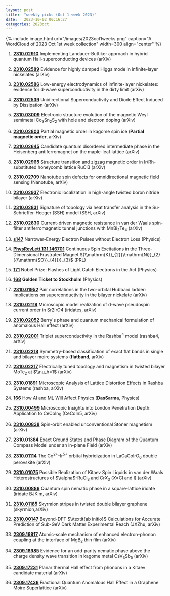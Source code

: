 ```yaml
---
layout: post
title:  "weekly picks (Oct 1 week 2023)"
date:   2023-10-02 00:16:27
categories: 2023oct
---
```



{% include image.html url="/images/2023oct1weeks.png" caption="A WordCloud of 2023 Oct 1st week collection" width=300 align="center" %}




1. **[2310.02910](http://arxiv.org/abs/2310.02910)** Implementing Landauer-Buttiker approach in hybrid quantum Hall-superconducting devices (arXiv)

1. **[2310.02589](http://arxiv.org/abs/2310.02589)** Evidence for highly damped Higgs mode in infinite-layer nickelates (arXiv)

1. **[2310.02586](http://arxiv.org/abs/2310.02586)** Low-energy electrodynamics of infinite-layer nickelates: evidence for d-wave superconductivity in the dirty limit (arXiv)

1. **[2310.02539](http://arxiv.org/abs/2310.02539)** Unidirectional Superconductivity and Diode Effect Induced by Dissipation (arXiv)

1. **[2310.03009](http://arxiv.org/abs/2310.03009)** Electronic structure evolution of the magnetic Weyl semimetal Co$_3$Sn$_2$S$_2$ with hole and electron doping (arXiv)

1. **[2310.02803](http://arxiv.org/abs/2310.02803)** Partial magnetic order in kagome spin ice (**Partial magnetic order**, arXiv)

1. **[2310.02645](http://arxiv.org/abs/2310.02645)** Candidate quantum disordered intermediate phase in the Heisenberg antiferromagnet on the maple-leaf lattice (arXiv)

1. **[2310.02965](http://arxiv.org/abs/2310.02965)** Structure transition and zigzag magnetic order in Ir/Rh-substituted honeycomb lattice RuCl3 (arXiv)

1. **[2310.02709](http://arxiv.org/abs/2310.02709)** Nanotube spin defects for omnidirectional magnetic field sensing (Nanotube, arXiv)

1. **[2310.02937](http://arxiv.org/abs/2310.02937)** Electronic localization in high-angle twisted boron nitride bilayer (arXiv)

1. **[2310.02831](http://arxiv.org/abs/2310.02831)** Signature of topology via heat transfer analysis in the Su-Schrieffer-Heeger (SSH) model (SSH, arXiv)

1. **[2310.02830](http://arxiv.org/abs/2310.02830)** Current-driven magnetic resistance in van der Waals spin-filter antiferromagnetic tunnel junctions with MnBi$_2$Te$_4$ (arXiv)

1. **[s147](https://physics.aps.org/articles/v16/s147)** Narrower-Energy Electron Pulses without Electron Loss (Physics)






1. **[PhysRevLett.131.146701](https://link.aps.org/doi/10.1103/PhysRevLett.131.146701)** Continuous Spin Excitations in the Three-Dimensional Frustrated Magnet ${\\mathrm{K}}_{2}{\\mathrm{Ni}}_{2}({\\mathrm{SO}}_{4}{)}_{3}$ (PRL)

1. **[171](https://physics.aps.org/articles/v16/171)** Nobel Prize: Flashes of Light Catch Electrons in the Act (Physics)

1. **[168](https://physics.aps.org/articles/v16/168)** **Golden Ticket to Stockholm** (Physics)


1. **[2310.01952](http://arxiv.org/abs/2310.01952)** Pair correlations in the two-orbital Hubbard ladder: Implications on superconductivity in the bilayer nickelate (arXiv)

1. **[2310.02119](http://arxiv.org/abs/2310.02119)** Microscopic model realization of d-wave pseudospin current order in Sr2IrO4 (iridates, arXiv)

1. **[2310.02052](http://arxiv.org/abs/2310.02052)** Berry's phase and quantum mechanical formulation of anomalous Hall effect (arXiv)

1. **[2310.02001](http://arxiv.org/abs/2310.02001)** Triplet superconductivity in the Rashba$^4$ model (rashba4, arXiv)

1. **[2310.02218](http://arxiv.org/abs/2310.02218)** Symmetry-based classification of exact flat bands in single and bilayer moire systems (**flatband**, arXiv)

1. **[2310.02217](http://arxiv.org/abs/2310.02217)** Electrically tuned topology and magnetism in twisted bilayer MoTe$_2$ at $\\nu_h=1$ (arXiv)

1. **[2310.01891](http://arxiv.org/abs/2310.01891)** Microscopic Analysis of Lattice Distortion Effects in Rashba Systems (rashba, arXiv)




1. **[166](https://physics.aps.org/articles/v16/166)** How AI and ML Will Affect Physics (**DasSarma**, Physics)


1. **[2310.00499](http://arxiv.org/abs/2310.00499)** Microscopic Insights into London Penetration Depth: Application to CeCoIn$^{}_{5}$ (CeCoIn5, arXiv)

1. **[2310.00838](http://arxiv.org/abs/2310.00838)** Spin-orbit enabled unconventional Stoner magnetism (arXiv)

1. **[2310.01384](http://arxiv.org/abs/2310.01384)** Exact Ground States and Phase Diagram of the Quantum Compass Model under an in-plane Field (arXiv)

1. **[2310.01114](http://arxiv.org/abs/2310.01114)** The Co$^{2+}$-Ir$^{5+}$ orbital hybridization in LaCaCoIrO$_6$ double perovskite (arXiv)

1. **[2310.01075](http://arxiv.org/abs/2310.01075)** Possible Realization of Kitaev Spin Liquids in van der Waals Heterostructures of $\\alpha$-RuCl$_3$ and Cr$X_3$ ($X$=Cl and I) (arXiv)

1. **[2310.00886](http://arxiv.org/abs/2310.00886)** Quantum spin nematic phase in a square-lattice iridate (iridate BJKim, arXiv)

1. **[2310.01185](http://arxiv.org/abs/2310.01185)** Skyrmion stripes in twisted double bilayer graphene (skyrmion,arXiv)

1. **[2310.00147](http://arxiv.org/abs/2310.00147)** Beyond-DFT $\\textit{ab initio}$ Calculations for Accurate Prediction of Sub-GeV Dark Matter Experimental Reach (JXZhu, arXiv)






1. **[2309.16917](http://arxiv.org/abs/2309.16917)** Atomic-scale mechanism of enhanced electron-phonon coupling at the interface of MgB$_2$ thin film (arXiv)

1. **[2309.16985](http://arxiv.org/abs/2309.16985)** Evidence for an odd-parity nematic phase above the charge density wave transition in kagome metal CsV$_3$Sb$_5$ (arXiv)

1. **[2309.17231](http://arxiv.org/abs/2309.17231)** Planar thermal Hall effect from phonons in a Kitaev candidate material (arXiv)

1. **[2309.17436](http://arxiv.org/abs/2309.17436)** Fractional Quantum Anomalous Hall Effect in a Graphene Moire Superlattice (arXiv)
